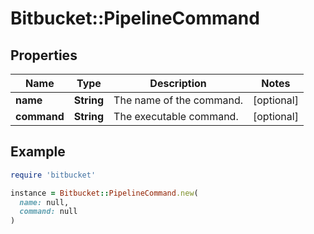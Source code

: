 # Bitbucket::PipelineCommand

## Properties

| Name | Type | Description | Notes |
| ---- | ---- | ----------- | ----- |
| **name** | **String** | The name of the command. | [optional] |
| **command** | **String** | The executable command. | [optional] |

## Example

```ruby
require 'bitbucket'

instance = Bitbucket::PipelineCommand.new(
  name: null,
  command: null
)
```

